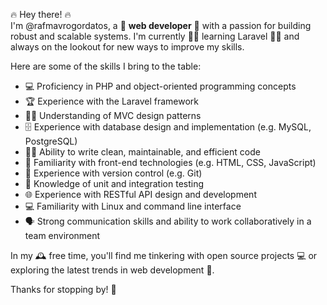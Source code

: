 <p>
  🔥 Hey there! 🔥 <br>
  I'm @rafmavrogordatos, a 🚀 <strong>web developer</strong> 🚀 with a passion for building robust and scalable systems. 
  I'm currently 🧑‍💼 learning Laravel 🧑‍💼 and always on the lookout for new ways to improve my skills. 
</p>

<p>
  Here are some of the skills I bring to the table:
</p>

<ul>
  <li>💻 Proficiency in PHP and object-oriented programming concepts</li>
  <li>🏆 Experience with the Laravel framework</li>
  <li>🧑‍🏫 Understanding of MVC design patterns</li>
  <li>🗄️ Experience with database design and implementation (e.g. MySQL, PostgreSQL)</li>
  <li>🧑‍💼 Ability to write clean, maintainable, and efficient code</li>
  <li>🌟 Familiarity with front-end technologies (e.g. HTML, CSS, JavaScript)</li>
  <li>💾 Experience with version control (e.g. Git)</li>
  <li>🧪 Knowledge of unit and integration testing</li>
  <li>🌐 Experience with RESTful API design and development</li>
  <li>💻 Familiarity with Linux and command line interface</li>
  <li>🗣 Strong communication skills and ability to work collaboratively in a team environment</li>
</ul>

<p>
  In my 🕰 free time, you'll find me tinkering with open source projects 💻 or exploring the latest trends in web development 🌟. 
</p>

<p>
  Thanks for stopping by! 🙏
</p>
